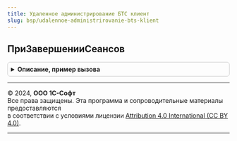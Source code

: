 ```yaml
---
title: Удаленное администрирование БТС клиент
slug: bsp/udalennoe-administrirovanie-bts-klient
---
```



## ПриЗавершенииСеансов
<details style="margin: 1em 0; padding: 0.5em; border: 1px solid #ccc; border-radius: 6px;">

<summary style="font-weight: bold; cursor: pointer;">Описание, пример вызова</summary>

```bsl

// Вызывается при завершении сеанса средствами подсистемы ЗавершениеРаботыПользователей.
//
// Параметры:
//  ФормаВладелец - ФормаКлиентскогоПриложения - из которой выполняется завершение сеанса,
//  НомераСеансов - Число - номер сеанса, который будет завершен,
//  СтандартнаяОбработка - Булево - флаг выполнения стандартной обработки завершения сеанса
//    (подключение к агенту сервера через COM-соединение или сервер администрирования с
//    запросом параметров подключения к кластеру у текущего пользователя). Может быть
//    установлен в значение Ложь внутри обработчика события, в этом случае стандартная
//    обработка завершения сеанса выполняться не будет,
//  ОповещениеПослеЗавершенияСеанса - ОписаниеОповещения - описание оповещения, которое должно
//    быть вызвано после завершения сеанса (для автоматического обновления списка активных
//    пользователей). При установке значения параметра СтандартнаяОбработка равным Ложь,
//    после успешного завершения сеанса, для переданного описания оповещения должна быть
//    выполнена обработка с помощью метода ВыполнитьОбработкуОповещения (в качестве значения
//    параметра Результат следует передавать КодВозвратаДиалога.ОК при успешном завершении
//    сеанса). Параметр может быть опущен - в этом случае выполнять обработку оповещения не
//    следует.
//
Процедура ПриЗавершенииСеансов(ФормаВладелец, Знач НомераСеансов, СтандартнаяОбработка, Знач ОповещениеПослеЗавершенияСеанса = Неопределено) Экспорт
```

Пример вызова
```bsl
УдаленноеАдминистрированиеБТСКлиент.ПриЗавершенииСеансов(ФормаВладелец, НомераСеансов, СтандартнаяОбработка, ОповещениеПослеЗавершенияСеанса);
```
</details>

---

© 2024, **ООО 1С-Софт**  
Все права защищены. Эта программа и сопроводительные материалы предоставляются  
в соответствии с условиями лицензии [Attribution 4.0 International (CC BY 4.0)](https://creativecommons.org/licenses/by/4.0/legalcode).

---
